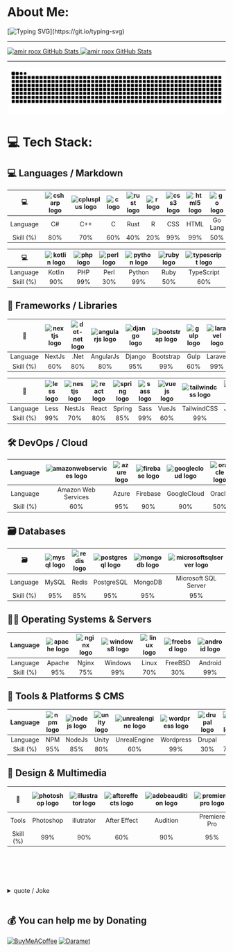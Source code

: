 # About Me:
[![Typing SVG](https://readme-typing-svg.demolab.com?font=Lalezar&duration=3000&pause=500&color=F77171&background=000000&center=true&vCenter=true&multiline=true&repeat=false&width=1000&height=200&lines=.%D9%85%D9%88%D9%81%D9%82+%D8%A8%D8%A7%D8%B4%DB%8C%D8%AF;%F0%9F%91%AF+Passionate+coder+seeking+creative+collaborations.;%F0%9F%8C%B1+I%E2%80%99m+currently+learning+Rust.;%F0%9F%92%AC+Ask+me+about+Web+And+Security.;%F0%9F%94%AD+I%E2%80%99m+currently+working+on+my+StartUp!;Code%2C+create%2C+and+make+a+difference!;Open+source+enthusiast%2C+sharing+knowledge.)](https://git.io/typing-svg)


<hr/>
<a href="https://github.com/amirroox">
  <img width="49%" height="180px" src="https://github-readme-stats-me-amirroox.vercel.app/api?username=amirroox&number_format=long&show=prs_merged_percentage&show_icons=true&line_height=30&rank_icon=github&title_color=de2121&text_color=e0cece&icon_color=c70808&bg_color=22272e" alt="amir roox GitHub Stats" />
</a>
<a href="https://github.com/amirroox">
  <img width="49%" height="180px" src="https://github-readme-stats-me-amirroox.vercel.app/api/top-langs/?username=amirroox&exclude_repo=Bootstrap-Offline&hide=css,html&layout=compact&show_icons=true&title_color=de2121&text_color=e0cece&icon_color=6aa6f8&bg_color=22272e" alt="amir roox GitHub Stats" />
</a>
<hr/>

<picture>
  <source media="(prefers-color-scheme: dark)" srcset="https://raw.githubusercontent.com/amirroox/amirroox/output/github-contribution-grid-snake-dark.svg">
  <source media="(prefers-color-scheme: light)" srcset="https://raw.githubusercontent.com/amirroox/amirroox/output/github-contribution-grid-snake.svg">
  <img alt="github contribution grid snake animation" src="https://raw.githubusercontent.com/amirroox/amirroox/output/github-contribution-grid-snake.svg">
</picture>

<br>

# 💻 Tech Stack:

## 💻 Languages / Markdown

<div align="center">
  
| 💻 | <img src="https://cdn.jsdelivr.net/gh/devicons/devicon/icons/csharp/csharp-original.svg" height="80" alt="csharp logo"  /> | <img src="https://cdn.jsdelivr.net/gh/devicons/devicon/icons/cplusplus/cplusplus-original.svg" height="80" alt="cplusplus logo"  /> | <img src="https://cdn.jsdelivr.net/gh/devicons/devicon/icons/c/c-original.svg" height="80" alt="c logo"  /> | <img src="https://cdn.jsdelivr.net/gh/devicons/devicon/icons/rust/rust-original.svg" height="80" alt="rust logo"  /> | <img src="https://cdn.jsdelivr.net/gh/devicons/devicon/icons/r/r-original.svg" height="80" alt="r logo"  /> | <img src="https://cdn.jsdelivr.net/gh/devicons/devicon/icons/css3/css3-original.svg" height="80" alt="css3 logo"  /> | <img src="https://cdn.jsdelivr.net/gh/devicons/devicon/icons/html5/html5-original.svg" height="80" alt="html5 logo"  /> | <img src="https://cdn.jsdelivr.net/gh/devicons/devicon/icons/go/go-original.svg" height="80" alt="go logo"  /> | <img src="https://cdn.jsdelivr.net/gh/devicons/devicon/icons/java/java-original.svg" height="80" alt="java logo"  /> | <img src="https://cdn.jsdelivr.net/gh/devicons/devicon/icons/javascript/javascript-original.svg" height="80" alt="javascript logo"  /> |
| :---: | :---: | :---: | :---: | :---: | :---: | :---: | :---: | :---: | :---: | :---: |
| Language | C# | C++ | C | Rust | R | CSS | HTML | Go Lang | Java | JavaScript |
| Skill (%) | 80% | 70% | 60% | 40% | 20% | 99% | 99% | 50% | 90% | 90% |

| 💻 | <img src="https://cdn.jsdelivr.net/gh/devicons/devicon/icons/kotlin/kotlin-original.svg" height="80" alt="kotlin logo"  /> | <img src="https://cdn.jsdelivr.net/gh/devicons/devicon/icons/php/php-original.svg" height="80" alt="php logo"  /> | <img src="https://cdn.jsdelivr.net/gh/devicons/devicon/icons/perl/perl-original.svg" height="80" alt="perl logo"  /> | <img src="https://cdn.jsdelivr.net/gh/devicons/devicon/icons/python/python-original.svg" height="80" alt="python logo"  /> | <img src="https://cdn.jsdelivr.net/gh/devicons/devicon/icons/ruby/ruby-original.svg" height="80" alt="ruby logo"  /> | <img src="https://cdn.jsdelivr.net/gh/devicons/devicon/icons/typescript/typescript-original.svg" height="80" alt="typescript logo"  /> |
| :---: | :---: | :---: | :---: | :---: | :---: | :---: |
| Language | Kotlin | PHP | Perl | Python | Ruby | TypeScript |
| Skill (%) | 90% | 99% | 30% | 99% | 50% | 60% |

</div>

<!-- ![C](https://img.shields.io/badge/c-%2300599C.svg?style=for-the-badge&logo=c&logoColor=white&label=50%)
![C#](https://img.shields.io/badge/c%23-%23239120.svg?style=for-the-badge&logo=c-sharp&logoColor=white&label=50%) - 
![C++](https://img.shields.io/badge/c++-%2300599C.svg?style=for-the-badge&logo=c%2B%2B&logoColor=white&label=50%) - 
![CSS3](https://img.shields.io/badge/css3-%231572B6.svg?style=for-the-badge&logo=css3&logoColor=white&label=50%) - 
![Go](https://img.shields.io/badge/go-%2300ADD8.svg?style=for-the-badge&logo=go&logoColor=white&label=50%) - 
![HTML5](https://img.shields.io/badge/html5-%23E34F26.svg?style=for-the-badge&logo=html5&logoColor=white&label=50%) - 
![Java](https://img.shields.io/badge/java-%23ED8B00.svg?style=for-the-badge&logo=java&logoColor=white&label=50%) - 
![JavaScript](https://img.shields.io/badge/javascript-%23323330.svg?style=for-the-badge&logo=javascript&logoColor=%23F7DF1E&label=50%) - 
![Kotlin](https://img.shields.io/badge/kotlin-%230095D5.svg?style=for-the-badge&logo=kotlin&logoColor=white&label=50%) - 
![PHP](https://img.shields.io/badge/php-%23777BB4.svg?style=for-the-badge&logo=php&logoColor=white&label=50%) - 
![Perl](https://img.shields.io/badge/perl-%2339457E.svg?style=for-the-badge&logo=perl&logoColor=white&label=50%) - 
![Python](https://img.shields.io/badge/python-3670A0?style=for-the-badge&logo=python&logoColor=ffdd54&label=50%) - 
![R](https://img.shields.io/badge/r-%23276DC3.svg?style=for-the-badge&logo=r&logoColor=white&label=50%) - 
![Rust](https://img.shields.io/badge/rust-%23000000.svg?style=for-the-badge&logo=rust&logoColor=white&label=50%) - -->

## 🧱 Frameworks / Libraries

<div align="center">

| 🧱 | <img src="https://cdn.jsdelivr.net/gh/devicons/devicon/icons/nextjs/nextjs-original.svg" height="80" alt="nextjs logo"  /> | <img src="https://cdn.simpleicons.org/dotnet/512BD4" height="80" alt="dot-net logo"  /> | <img src="https://cdn.simpleicons.org/angular/DD0031" height="80" alt="angularjs logo"  /> | <img src="https://cdn.jsdelivr.net/gh/devicons/devicon/icons/django/django-plain.svg" height="80" alt="django logo"  /> | <img src="https://cdn.jsdelivr.net/gh/devicons/devicon/icons/bootstrap/bootstrap-original.svg" height="80" alt="bootstrap logo"  /> | <img src="https://cdn.jsdelivr.net/gh/devicons/devicon/icons/gulp/gulp-plain.svg" height="80" alt="gulp logo"  /> | <img src="https://cdn.jsdelivr.net/gh/devicons/devicon/icons/laravel/laravel-original.svg" height="80" alt="laravel logo"  /> | <img src="https://cdn.jsdelivr.net/gh/devicons/devicon/icons/cakephp/cakephp-original.svg" height="80" alt="cakephp logo"  /> | <img src="https://cdn.jsdelivr.net/gh/devicons/devicon/icons/symfony/symfony-original.svg" height="80" alt="symfony logo"  /> | <img src="https://cdn.jsdelivr.net/gh/devicons/devicon/icons/codeigniter/codeigniter-plain.svg" height="80" alt="codeigniter logo"  /> |
| :---: | :---: | :---: | :---: | :---: | :---: | :---: | :---: | :---: | :---: | :---: |
| Language | NextJs | .Net | AngularJs | Django | Bootstrap | Gulp | Laravel | CakePhp | Symfony | CodeIgniter |
| Skill (%) | 60% | 80% | 80% | 95% | 99% | 60% | 99% | 95% | 99% | 99% |

| 🧱 | <img src="https://cdn.jsdelivr.net/gh/devicons/devicon/icons/less/less-plain-wordmark.svg" height="80" alt="less logo"  /> | <img src="https://cdn.jsdelivr.net/gh/devicons/devicon/icons/nestjs/nestjs-original.svg" height="80" alt="nestjs logo"  /> | <img src="https://cdn.jsdelivr.net/gh/devicons/devicon/icons/react/react-original.svg" height="80" alt="react logo"  /> | <img src="https://cdn.jsdelivr.net/gh/devicons/devicon/icons/spring/spring-original.svg" height="80" alt="spring logo"  /> | <img src="https://cdn.jsdelivr.net/gh/devicons/devicon/icons/sass/sass-original.svg" height="80" alt="sass logo"  /> | <img src="https://cdn.jsdelivr.net/gh/devicons/devicon/icons/vuejs/vuejs-original.svg" height="80" alt="vuejs logo"  /> | <img src="https://cdn.jsdelivr.net/gh/devicons/devicon/icons/tailwindcss/tailwindcss-original-wordmark.svg" height="80" alt="tailwindcss logo"  /> | <img src="https://cdn.jsdelivr.net/gh/devicons/devicon/icons/jquery/jquery-original.svg" height="80" alt="jquery logo"  /> | <img src="https://skillicons.dev/icons?i=flask" height="80" alt="flask logo"  /> | <img src="https://cdn.jsdelivr.net/gh/devicons/devicon/icons/fastapi/fastapi-original.svg" height="80" alt="fastapi logo"  /> |
| :---: | :---: | :---: | :---: | :---: | :---: | :---: | :---: | :---: | :---: | :---: |
| Language | Less | NestJs | React | Spring | Sass | VueJs | TailwindCSS | Jquery | Flask | Fastapi |
| Skill (%) | 99% | 70% | 80% | 85% | 99% | 60% | 99% | 99% | 99% | 99% |

</div>
<!-- ![.Net](https://img.shields.io/badge/.NET-5C2D91?style=flat-square&logo=.net&logoColor=white&label=50%25)
![Next JS](https://img.shields.io/badge/Next-black?style=flat-square&logo=next.js&logoColor=white&label=50%25)
![NodeJS](https://img.shields.io/badge/node.js-6DA55F?style=flat-square&logo=node.js&logoColor=white&label=50%25)
![Angular](https://img.shields.io/badge/angular-%23DD0031.svg?style=flat-square&logo=angular&logoColor=white&label=50%25)
![Angular.js](https://img.shields.io/badge/angular.js-%23E23237.svg?style=flat-square&logo=angularjs&logoColor=white&label=50%25)
![Django](https://img.shields.io/badge/django-%23092E20.svg?style=flat-square&logo=django&logoColor=white&label=50%25)
![Bootstrap](https://img.shields.io/badge/bootstrap-%23563D7C.svg?style=flat-square&logo=bootstrap&logoColor=white&label=50%25)
![Express.js](https://img.shields.io/badge/express.js-%23404d59.svg?style=flat-square&logo=express&logoColor=%2361DAFB&label=50%25)
![Gulp](https://img.shields.io/badge/GULP-%23CF4647.svg?style=flat-square&logo=gulp&logoColor=white&label=50%25)
![Laravel](https://img.shields.io/badge/laravel-%23FF2D20.svg?style=flat-square&logo=laravel&logoColor=white&label=50%25)
![Less](https://img.shields.io/badge/less-2B4C80?style=flat-square&logo=less&logoColor=white&label=50%25)
![NestJS](https://img.shields.io/badge/nestjs-%23E0234E.svg?style=flat-square&logo=nestjs&logoColor=white&label=50%25)
![React Native](https://img.shields.io/badge/react_native-%2320232a.svg?style=flat-square&logo=react&logoColor=%2361DAFB&label=50%25)
![React Router](https://img.shields.io/badge/React_Router-CA4245?style=flat-square&logo=react-router&logoColor=white&label=50%25)
![NPM](https://img.shields.io/badge/NPM-%23000000.svg?style=flat-square&logo=npm&logoColor=white&label=50%25)
![React](https://img.shields.io/badge/react-%2320232a.svg?style=flat-square&logo=react&logoColor=%2361DAFB&label=50%25)
![Spring](https://img.shields.io/badge/spring-%236DB33F.svg?style=flat-square&logo=spring&logoColor=white&label=50%25)
![SASS](https://img.shields.io/badge/SASS-hotpink.svg?style=flat-square&logo=SASS&logoColor=white&label=50%25)
![Vue.js](https://img.shields.io/badge/vuejs-%2335495e.svg?style=flat-square&logo=vuedotjs&logoColor=%234FC08D&label=50%25) -->

## 🛠 DevOps / Cloud

<div align="center">

| Language | <img src="https://cdn.jsdelivr.net/gh/devicons/devicon/icons/amazonwebservices/amazonwebservices-line-wordmark.svg" height="80" alt="amazonwebservices logo"  /> | <img src="https://cdn.jsdelivr.net/gh/devicons/devicon/icons/azure/azure-original.svg" height="80" alt="azure logo"  /> | <img src="https://cdn.jsdelivr.net/gh/devicons/devicon/icons/firebase/firebase-plain.svg" height="80" alt="firebase logo"  /> | <img src="https://cdn.jsdelivr.net/gh/devicons/devicon/icons/googlecloud/googlecloud-original.svg" height="80" alt="googlecloud logo"  /> | <img src="https://cdn.jsdelivr.net/gh/devicons/devicon/icons/oracle/oracle-original.svg" height="80" alt="oracle logo"  /> |
| :---: | :---: | :---: | :---: | :---: | :---: |
| Language | Amazon Web Services | Azure | Firebase | GoogleCloud | Oracle |
| Skill (%) | 60% | 95% | 90% | 90% | 50% |

</div>
<!-- ![AWS](https://img.shields.io/badge/AWS-%23FF9900.svg?style=flat-square&logo=amazon-aws&logoColor=white&label=50%25)
![Azure](https://img.shields.io/badge/azure-%230072C6.svg?style=flat-square&logo=azure-devops&logoColor=white&label=50%25)
![Firebase](https://img.shields.io/badge/firebase-%23039BE5.svg?style=flat-square&logo=firebase&label=50%25)
![Google Cloud](https://img.shields.io/badge/Google%20Cloud-%234285F4.svg?style=flat-square&logo=google-cloud&logoColor=white&label=50%25)
![Oracle](https://img.shields.io/badge/Oracle-F80000?style=flat-square&logo=oracle&logoColor=white&label=50%25)
![AquaSec](https://img.shields.io/badge/aqua-%231904DA.svg?style=flat-square&logo=aqua&logoColor=#0018A8&label=50%25) -->

## 🗃️ Databases

<div align="center">

| 🗃️ | <img src="https://cdn.jsdelivr.net/gh/devicons/devicon/icons/mysql/mysql-original.svg" height="80" alt="mysql logo"  /> | <img src="https://cdn.jsdelivr.net/gh/devicons/devicon/icons/redis/redis-original.svg" height="80" alt="redis logo"  /> | <img src="https://cdn.jsdelivr.net/gh/devicons/devicon/icons/postgresql/postgresql-original.svg" height="80" alt="postgresql logo"  /> | <img src="https://cdn.jsdelivr.net/gh/devicons/devicon/icons/mongodb/mongodb-original.svg" height="80" alt="mongodb logo"  /> | <img src="https://cdn.jsdelivr.net/gh/devicons/devicon/icons/microsoftsqlserver/microsoftsqlserver-plain.svg" height="80" alt="microsoftsqlserver logo"  /> | <img src="https://cdn.jsdelivr.net/gh/devicons/devicon/icons/sqlite/sqlite-original.svg" height="80" alt="sqlite logo"  /> |
| :---: | :---: | :---: | :---: | :---: | :---: | :---: |
| Language | MySQL | Redis | PostgreSQL | MongoDB | Microsoft SQL Server | Sqlite |
| Skill (%) | 95% | 85% | 95% | 95% | 95% | 95% |

</div>
<!-- ![MariaDB](https://img.shields.io/badge/MariaDB-003545?style=flat-square&logo=mariadb&logoColor=white&label=50%25)
![Redis](https://img.shields.io/badge/redis-%23DD0031.svg?style=flat-square&logo=redis&logoColor=white&label=50%25)
![SQLite](https://img.shields.io/badge/sqlite-%2307405e.svg?style=flat-square&logo=sqlite&logoColor=white&label=50%25)
![MySQL](https://img.shields.io/badge/mysql-%2300f.svg?style=flat-square&logo=mysql&logoColor=white&label=50%25)
![Postgres](https://img.shields.io/badge/postgres-%23316192.svg?style=flat-square&logo=postgresql&logoColor=white&label=50%25) -->

## 🧑‍💻 Operating Systems & Servers

<div align="center">

| Language | <img src="https://cdn.jsdelivr.net/gh/devicons/devicon/icons/apache/apache-original.svg" height="80" alt="apache logo"  /> | <img src="https://cdn.jsdelivr.net/gh/devicons/devicon/icons/nginx/nginx-original.svg" height="80" alt="nginx logo"  /> | <img src="https://cdn.jsdelivr.net/gh/devicons/devicon/icons/windows8/windows8-original.svg" height="80" alt="windows8 logo"  /> | <img src="https://cdn.jsdelivr.net/gh/devicons/devicon/icons/linux/linux-original.svg" height="80" alt="linux logo"  /> | <img src="https://cdn.simpleicons.org/freebsd/AB2B28" height="80" alt="freebsd logo"  /> | <img src="https://cdn.jsdelivr.net/gh/devicons/devicon/icons/android/android-original.svg" height="80" alt="android logo"  /> |
| :---: | :---: | :---: | :---: | :---: | :---: | :---: |
| Language | Apache | Nginx | Windows | Linux | FreeBSD | Android |
| Skill (%) | 95% | 75% | 99% | 70% | 30% | 99% |

</div>
<!-- ![LINUX](https://img.shields.io/badge/Linux-FCC624?style=flat-square&logo=linux&logoColor=black&label=50%25)
![Apache](https://img.shields.io/badge/apache-%23D42029.svg?style=flat-square&logo=apache&logoColor=white&label=50%25)
![Nginx](https://img.shields.io/badge/nginx-%23009639.svg?style=flat-square&logo=nginx&logoColor=white&label=50%25)
![ANDROID](https://img.shields.io/badge/android-%2320232a.svg?style=flat-square&logo=android&logoColor=%a4c639&label=50%25) -->

## 🧰 Tools & Platforms $ CMS

<div align="center">

| Language | <img src="https://cdn.jsdelivr.net/gh/devicons/devicon/icons/npm/npm-original-wordmark.svg" height="80" alt="npm logo"  /> | <img src="https://cdn.jsdelivr.net/gh/devicons/devicon/icons/nodejs/nodejs-original.svg" height="80" alt="nodejs logo"  /> | <img src="https://cdn.jsdelivr.net/gh/devicons/devicon/icons/unity/unity-original.svg" height="80" alt="unity logo"  /> | <img src="https://skillicons.dev/icons?i=unreal" height="80" alt="unrealengine logo"  /> | <img src="https://skillicons.dev/icons?i=wordpress" height="80" alt="wordpress logo"  /> | <img src="https://cdn.jsdelivr.net/gh/devicons/devicon/icons/drupal/drupal-original.svg" height="80" alt="drupal logo"  /> | <img src="https://cdn.jsdelivr.net/gh/devicons/devicon/icons/git/git-original.svg" height="80" alt="git logo"  /> | <img src="https://cdn.jsdelivr.net/gh/devicons/devicon/icons/github/github-original.svg" height="80" alt="github logo"  /> | <img src="https://cdn.jsdelivr.net/gh/devicons/devicon/icons/gitlab/gitlab-original.svg" height="80" alt="gitlab logo"  /> |
| :---: | :---: | :---: | :---: | :---: | :---: | :---: | :---: | :---: | :---: |
| Language | NPM | NodeJs | Unity | UnrealEngine | Wordpress | Drupal | Git | Github | Gitlab |
| Skill (%) | 95% | 85% | 80% | 60% | 99% | 30% | 70% | 70% | 50% |

</div>
<!-- ![Next JS](https://img.shields.io/badge/Next-black?style=flat-square&logo=next.js&logoColor=white&label=50%25)
![NodeJS](https://img.shields.io/badge/node.js-6DA55F?style=flat-square&logo=node.js&logoColor=white&label=50%25)
![SciPy](https://img.shields.io/badge/SciPy-%230C55A5.svg?style=flat-square&logo=scipy&logoColor=white&label=50%25)
![Notion](https://img.shields.io/badge/Notion-%23000000.svg?style=flat-square&logo=notion&logoColor=white&label=50%25) -->

## 🎨 Design & Multimedia

<div align="center">

| 🎨 | <img src="https://cdn.jsdelivr.net/gh/devicons/devicon/icons/photoshop/photoshop-plain.svg" height="80" alt="photoshop logo"  /> | <img src="https://cdn.jsdelivr.net/gh/devicons/devicon/icons/illustrator/illustrator-plain.svg" height="80" alt="illustrator logo"  /> | <img src="https://cdn.jsdelivr.net/gh/devicons/devicon/icons/aftereffects/aftereffects-original.svg" height="80" alt="aftereffects logo"  /> | <img src="https://skillicons.dev/icons?i=au" height="80" alt="adobeaudition logo"  /> | <img src="https://cdn.jsdelivr.net/gh/devicons/devicon/icons/premierepro/premierepro-plain.svg" height="80" alt="premierepro logo"  /> | <img src="https://cdn.jsdelivr.net/gh/devicons/devicon/icons/xd/xd-plain.svg" height="80" alt="xd logo"  /> | <img src="https://cdn.jsdelivr.net/gh/devicons/devicon/icons/canva/canva-original.svg" height="80" alt="canva logo"  /> | <img src="https://cdn.jsdelivr.net/gh/devicons/devicon/icons/figma/figma-original.svg" height="80" alt="figma logo"  /> | <img src="https://cdn.jsdelivr.net/gh/devicons/devicon/icons/blender/blender-original.svg" height="80" alt="blender logo"  /> | <img src="https://cdn.jsdelivr.net/gh/devicons/devicon/icons/gimp/gimp-original.svg" height="80" alt="gimp logo"  /> |
| :---: | :---: | :---: | :---: | :---: | :---: | :---: | :---: | :---: | :---: | :---: |
| Tools | Photoshop | illutrator | After Effect | Audition | Premiere Pro | Adobe XD | Canva | Figma | Blender | GIMP |
| Skill (%) | 99% | 90% | 60% | 90% | 95% | 99% | 99% | 99% | 50% | 99% |

</div>
<!-- ![Adobe After Effects](https://img.shields.io/badge/Adobe%20After%20Effects-9999FF.svg?style=flat-square&logo=Adobe%20After%20Effects&logoColor=white&label=50%25)
![Adobe Audition](https://img.shields.io/badge/Adobe%20Audition-9999FF.svg?style=flat-square&logo=Adobe%20Audition&logoColor=white&label=50%25)
![Adobe Dreamweaver](https://img.shields.io/badge/Adobe%20Dreamweaver-FF61F6.svg?style=flat-square&logo=Adobe%20Dreamweaver&logoColor=white&label=50%25)
![Adobe Illustrator](https://img.shields.io/badge/adobeillustrator-%23FF9A00.svg?style=flat-square&logo=adobeillustrator&logoColor=white&label=50%25)
![Adobe InDesign](https://img.shields.io/badge/Adobe%20InDesign-49021F?style=flat-square&logo=adobeindesign&logoColor=white&label=50%25)
![Adobe Lightroom](https://img.shields.io/badge/Adobe%20Lightroom-31A8FF.svg?style=flat-square&logo=Adobe%20Lightroom&logoColor=white&label=50%25)
![Adobe Photoshop](https://img.shields.io/badge/adobephotoshop-%2331A8FF.svg?style=flat-square&logo=adobephotoshop&logoColor=white&label=50%25)
![Adobe Premiere Pro](https://img.shields.io/badge/Adobe%20Premiere%20Pro-9999FF.svg?style=flat-square&logo=Adobe%20Premiere%20Pro&logoColor=white&label=50%25)
![Adobe XD](https://img.shields.io/badge/Adobe%20XD-470137?style=flat-square&logo=Adobe%20XD&logoColor=#FF61F6&label=50%25)
![Canva](https://img.shields.io/badge/Canva-%2300C4CC.svg?style=flat-square&logo=Canva&logoColor=white&label=50%25)
![Figma](https://img.shields.io/badge/figma-%23F24E1E.svg?style=flat-square&logo=figma&logoColor=white&label=50%25) -->

<br>

<!--<picture>
  <source media="(prefers-color-scheme: dark)" srcset="https://raw.githubusercontent.com/amirroox/amirroox/output/pacman-contribution-graph-dark.svg">
  <source media="(prefers-color-scheme: light)" srcset="https://raw.githubusercontent.com/amirroox/amirroox/output/pacman-contribution-graph.svg">
  <img alt="pacman contribution graph" src="https://raw.githubusercontent.com/amirroox/amirroox/output/pacman-contribution-graph.svg">
</picture>-->

<br><br>
<!--<div align="center">
  <a href="https://spotify-github-profile.vercel.app/api/view?uid=31mbk7xcyclmq4fy7tjtfqlczd4u&redirect=true">
    <img width="50%" src="https://spotify-github-profile.vercel.app/api/view?uid=31mbk7xcyclmq4fy7tjtfqlczd4u&cover_image=true&theme=default&show_offline=false&background_color=121212&interchange=false" alt="spotify-github-profile">
  </a>
</div>-->
<details>
  <summary>quote / Joke</summary>
    <div align="center">
      <a href="https://quotes-github-readme.vercel.app/api?type=horizontal&theme=nord">
        <img src="https://quotes-github-readme.vercel.app/api?type=horizontal&theme=nord" />
      </a>
    </div>
    <div align="center">
      <a href="https://quotes-github-readme.vercel.app/api?type=horizontal&theme=nord">
        <img width="100%" src="https://readme-jokes.vercel.app/api" alt="Jokes Card" />
      </a>
    </div>
</details>


<br>

## 💰 You can help me by Donating
[![BuyMeACoffee](https://img.shields.io/badge/Buy%20Me%20a%20Coffee-ffdd00?style=for-the-badge&logo=buy-me-a-coffee&logoColor=black)](https://buymeacoffee.com/amirroox) [![Daramet](https://img.shields.io/badge/Daramet-yellow?style=for-the-badge&logo=buy-me-a-coffee&logoColor=black)](https://daramet.com/amirroox) 
